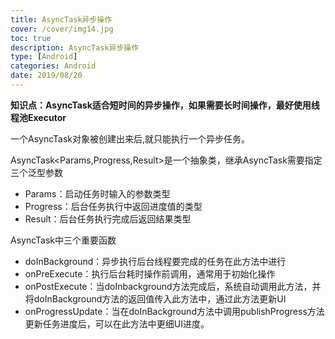 ```yaml
---
title: AsyncTask异步操作
cover: /cover/img14.jpg
toc: true
description: AsyncTask异步操作
type: [Android]
categories: Android
date: 2019/08/20
---
```


**知识点：AsyncTask适合短时间的异步操作，如果需要长时间操作，最好使用线程池Executor**

一个AsyncTask对象被创建出来后,就只能执行一个异步任务。
<!--more-->

AsyncTask<Params,Progress,Result>是一个抽象类，继承AsyncTask需要指定三个泛型参数
* Params：启动任务时输入的参数类型
* Progress：后台任务执行中返回进度值的类型
* Result：后台任务执行完成后返回结果类型

AsyncTask中三个重要函数

* doInBackground：异步执行后台线程要完成的任务在此方法中进行
* onPreExecute：执行后台耗时操作前调用，通常用于初始化操作
* onPostExecute：当doInbackground方法完成后，系统自动调用此方法，并将doInBackground方法的返回值传入此方法中，通过此方法更新UI
* onProgressUpdate：当在doInBackground方法中调用publishProgress方法更新任务进度后，可以在此方法中更细UI进度。
